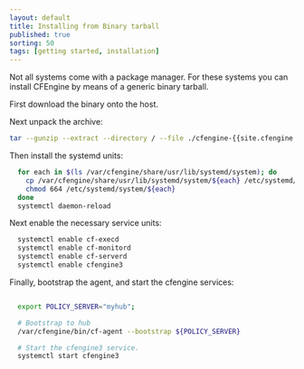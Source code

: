 ```yaml
---
layout: default
title: Installing from Binary tarball
published: true
sorting: 50
tags: [getting started, installation]
---
```


Not all systems come with a package manager. For these systems you can install
CFEngine by means of a generic binary tarball.

First download the binary onto the host.

Next unpack the archive:

```sh
tar --gunzip --extract --directory / --file ./cfengine-{{site.cfengine.branch}}.{{site.cfengine.latest_patch_release}}.pkg.tar.gz
```

Then install the systemd units:

```sh
  for each in $(ls /var/cfengine/share/usr/lib/systemd/system); do
    cp /var/cfengine/share/usr/lib/systemd/system/${each} /etc/systemd/system/${each}
    chmod 664 /etc/systemd/system/${each}
  done
  systemctl daemon-reload 
```

Next enable the necessary service units:

```sh
  systemctl enable cf-execd 
  systemctl enable cf-monitord 
  systemctl enable cf-serverd 
  systemctl enable cfengine3 
```

Finally, bootstrap the agent, and start the cfengine services:

```sh

  export POLICY_SERVER="myhub";

  # Bootstrap to hub
  /var/cfengine/bin/cf-agent --bootstrap ${POLICY_SERVER}

  # Start the cfengine3 service.
  systemctl start cfengine3 
```

